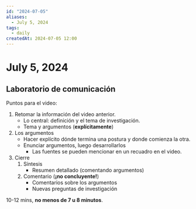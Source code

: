 ```yaml
---
id: "2024-07-05"
aliases:
  - July 5, 2024
tags:
  - daily
createdAt: 2024-07-05 12:00
---
```


# July 5, 2024

## Laboratorio de comunicación

Puntos para el video:

1. Retomar la información del video anterior.
   - Lo central: definición y el tema de investigación.
   - Tema y argumentos (**explícitamente**)
2. Los argumentos
   - Hacer explícito dónde termina una postura y donde comienza la otra.
   - Enunciar argumentos, luego desarrollarlos
     - Las fuentes se pueden mencionar en un recuadro en el video.
3. Cierre
   1. Síntesis
      - Resumen detallado (comentando argumentos)
   2. Comentario (**¡no concluyente!**)
      - Comentarios sobre los argumentos
      - Nuevas preguntas de investigación

10-12 mins, **no menos de 7 u 8 minutos**.
